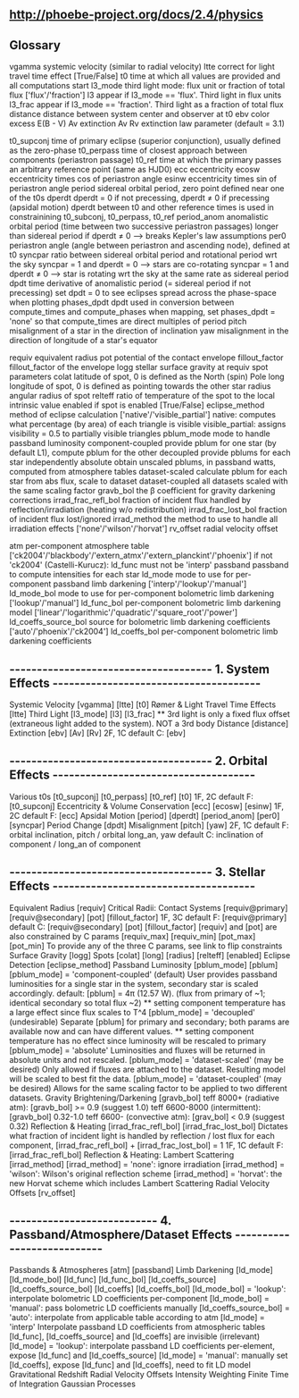 ##  http://phoebe-project.org/docs/2.4/physics

## Glossary
vgamma          systemic velocity (similar to radial velocity)
ltte            correct for light travel time effect [True/False]
t0              time at which all values are provided and all computations start
l3_mode         third light mode: flux unit or fraction of total flux ['flux'/'fraction']
    l3              appear if l3_mode == 'flux'. Third light in flux units
    l3_frac         appear if l3_mode == 'fraction'. Third light as a fraction of total flux
distance        distance between system center and observer at t0
ebv             color excess E(B - V)
Av              extinction Av
Rv              extinction law parameter (default = 3.1)

t0_supconj      time of primary eclipse (superior conjunction), usually defined as the zero-phase
t0_perpass      time of closest approach between components (periastron passage)
t0_ref          time at which the primary passes an arbitrary reference point (same as HJD0)
ecc             eccentricity
ecosw           eccentricity times cos of periastron angle
esinw           eccentricity times sin of periastron angle
period          sidereal orbital period, zero point defined near one of the t0s
dperdt          dperdt = 0 if not precessing, dperdt ≠ 0 if precessing (apsidal motion)
                dperdt between t0 and other reference times is used in constrainining t0_subconj, t0_perpass, t0_ref
period_anom     anomalistic orbital period (time between two successive periastron passages)
                longer than sidereal period if dperdt ≠ 0 --> breaks Kepler's law assumptions
per0            periastron angle (angle between periastron and ascending node), defined at t0
syncpar         ratio between sidereal orbital period and rotational period wrt the sky
                syncpar = 1 and dperdt = 0 --> stars are co-rotating
                syncpar = 1 and dperdt ≠ 0 --> star is rotating wrt the sky at the same rate as sidereal period
dpdt            time derivative of anomalistic period (= sidereal period if not precessing)
                set dpdt = 0 to see eclipses spread across the phase-space when plotting
phases_dpdt     dpdt used in conversion between compute_times and compute_phases
                when mapping, set phases_dpdt = 'none' so that compute_times are direct multiples of period
pitch           misalignment of a star in the direction of inclination
yaw             misalignment in the direction of longitude of a star's equator

requiv          equivalent radius
pot             potential of the contact envelope
fillout_factor  fillout_factor of the envelope
logg            stellar surface gravity at requiv
spot parameters
    colat           latitude of spot, 0 is defined as the North (spin) Pole
    long            longitude of spot, 0 is defined as pointing towards the other star
    radius          angular radius of spot
    relteff         ratio of temperature of the spot to the local intrinsic value
    enabled         if spot is enabled [True/False]
eclipse_method  method of eclipse calculation ['native'/'visible_partial']
                native: computes what percentage (by area) of each triangle is visible
                visible_partial: assigns visibility = 0.5 to partially visible triangles
pblum_mode      mode to handle passband luminosity
    component-coupled   provide pblum for one star (by default L1), compute pblum for the other
    decoupled           provide pblums for each star independently
    absolute            obtain unscaled pblums, in passband watts, computed from atmosphere tables
    dataset-scaled      calculate pblum for each star from abs flux, scale to dataset
    dataset-coupled     all datasets scaled with the same scaling factor
gravb_bol       the β coefficient for gravity darkening corrections
irrad_frac_refl_bol     fraction of incident flux handled by reflection/irradiation (heating w/o redistribution)
irrad_frac_lost_bol     fraction of incident flux lost/ignored
irrad_method    the method to use to handle all irradiation effects ['none'/'wilson'/'horvat']
rv_offset       radial velocity offset

atm             per-component atmosphere table ['ck2004'/'blackbody'/'extern_atmx'/'extern_planckint'/'phoenix']
                if not 'ck2004' (Castelli-Kurucz): ld_func must not be 'interp'
passband        passband to compute intensities for each star
ld_mode         mode to use for per-component passband limb darkening ['interp'/'lookup'/'manual']
ld_mode_bol     mode to use for per-component bolometric limb darkening ['lookup'/'manual']
ld_func_bol     per-component bolometric limb darkening model
                ['linear'/'logarithmic'/'quadratic'/'square_root'/'power']
ld_coeffs_source_bol    source for bolometric limb darkening coefficients ['auto'/'phoenix'/'ck2004']
ld_coeffs_bol   per-component bolometric limb darkening coefficients
## ------------------------------------- 1. System Effects --------------------------------------
Systemic Velocity [vgamma] [ltte] [t0]
    <!-- http://phoebe-project.org/docs/2.4/tutorials/vgamma -->
Rømer & Light Travel Time Effects [ltte]
    <!-- http://phoebe-project.org/docs/2.4/tutorials/ltte -->
Third Light [l3_mode] [l3] [l3_frac]
    <!-- http://phoebe-project.org/docs/2.4/tutorials/l3 -->
    ** 3rd light is only a fixed flux offset (extraneous light added to the system). NOT a 3rd body
Distance [distance]
    <!-- http://phoebe-project.org/docs/2.4/tutorials/distance -->
Extinction [ebv] [Av] [Rv]
    <!-- http://phoebe-project.org/docs/2.4/tutorials/ebv_Av_Rv -->
    2F, 1C
    default C: [ebv]

## ------------------------------------- 2. Orbital Effects -------------------------------------
Various t0s [t0_supconj] [t0_perpass] [t0_ref] [t0]
    <!-- http://phoebe-project.org/docs/2.4/tutorials/t0s -->
    1F, 2C
    default F: [t0_supconj]
Eccentricity & Volume Conservation [ecc] [ecosw] [esinw]
    <!-- http://phoebe-project.org/docs/2.4/tutorials/ecc -->
    1F, 2C
    default F: [ecc]
Apsidal Motion [period] [dperdt] [period_anom] [per0] [syncpar]
    <!-- http://phoebe-project.org/docs/2.4/tutorials/apsidal_motion -->
Period Change [dpdt]
    <!-- http://phoebe-project.org/docs/2.4/tutorials/dpdt -->
Misalignment [pitch] [yaw]
    <!-- http://phoebe-project.org/docs/2.4/tutorials/pitch_yaw -->
    2F, 1C
    default F: orbital inclination, pitch / orbital long_an, yaw
    default C: inclination of component / long_an of component

## ------------------------------------- 3. Stellar Effects -------------------------------------
Equivalent Radius [requiv]
    <!-- http://phoebe-project.org/docs/2.4/tutorials/requiv -->
Critical Radii: Contact Systems [requiv@primary] [requiv@secondary] [pot] [fillout_factor]
    <!-- http://phoebe-project.org/docs/2.4/tutorials/requiv_crit_contact -->
    1F, 3C
    default F: [requiv@primary]
    default C: [requiv@secondary] [pot] [fillout_factor]
    [requiv] and [pot] are also constrained by C params [requiv_max] [requiv_min] [pot_max] [pot_min]
    To provide any of the three C params, see link to flip constraints
Surface Gravity [logg]
    <!-- http://phoebe-project.org/docs/2.4/tutorials/logg -->
Spots [colat] [long] [radius] [relteff] [enabled]
    <!-- http://phoebe-project.org/docs/2.4/tutorials/spots -->
Eclipse Detection [eclipse_method]
    <!-- http://phoebe-project.org/docs/2.4/tutorials/eclipse -->
Passband Luminosity [pblum_mode] [pblum]
    <!-- http://phoebe-project.org/docs/2.4/tutorials/pblum -->
    [pblum_mode] = 'component-coupled' (default)
        User provides passband luminosities for a single star in the system, secondary star is scaled accordingly.
        default: [pblum] = 4π (12.57 W). (flux from primary of ~1; identical secondary so total flux ~2)
        ** setting component temperature has a large effect since flux scales to T^4
    [pblum_mode] = 'decoupled' (undesirable)
        Separate [pblum] for primary and secondary; both params are available now and can have different values.
        ** setting component temperature has no effect since luminosity will be rescaled to primary
    [pblum_mode] = 'absolute'
        Luminosities and fluxes will be returned in absolute units and not rescaled.
    [pblum_mode] = 'dataset-scaled' (may be desired)
        Only allowed if fluxes are attached to the dataset. Resulting model will be scaled to best fit the data.
    [pblum_mode] = 'dataset-coupled' (may be desired)
        Allows for the same scaling factor to be applied to two different datasets. 
Gravity Brightening/Darkening [gravb_bol]
    <!-- http://phoebe-project.org/docs/2.4/tutorials/gravb_bol -->
    teff 8000+ (radiative atm): [gravb_bol] >= 0.9 (suggest 1.0)
    teff 6600-8000 (intermittent): [gravb_bol] 0.32-1.0
    teff 6600- (convective atm): [grav_bol] < 0.9 (suggest 0.32)
Reflection & Heating [irrad_frac_refl_bol] [irrad_frac_lost_bol]
    <!-- http://phoebe-project.org/docs/2.4/tutorials/reflection_heating -->
    Dictates what fraction of incident light is handled by reflection / lost flux
    for each component, [irrad_frac_refl_bol] + [irrad_frac_lost_bol] = 1
    1F, 1C
    default F: [irrad_frac_refl_bol]
Reflection & Heating: Lambert Scattering [irrad_method]
    <!-- http://phoebe-project.org/docs/2.4/tutorials/irrad_method_horvat -->
    [irrad_method] = 'none': ignore irradiation
    [irrad_method] = 'wilson': Wilson's original reflection scheme
    [irrad_method] = 'horvat': the new Horvat scheme which includes Lambert Scattering
Radial Velocity Offsets [rv_offset]
    <!-- http://phoebe-project.org/docs/2.4/tutorials/rv_offset -->

## --------------------------- 4. Passband/Atmosphere/Dataset Effects ---------------------------
Passbands & Atmospheres [atm] [passband]
    <!-- http://phoebe-project.org/docs/2.4/tutorials/atm_passbands -->
Limb Darkening [ld_mode] [ld_mode_bol] [ld_func] [ld_func_bol] [ld_coeffs_source] [ld_coeffs_source_bol] [ld_coeffs] [ld_coeffs_bol]
    <!-- http://phoebe-project.org/docs/2.4/tutorials/limb_darkening -->
    [ld_mode_bol] = 'lookup': interpolate bolometric LD coefficients per-component
    [ld_mode_bol] = 'manual': pass bolometric LD coefficients manually
    [ld_coeffs_source_bol] = 'auto': interpolate from applicable table according to atm
    [ld_mode] = 'interp'
        Interpolate passband LD coefficients from atmospheric tables
        [ld_func], [ld_coeffs_source] and [ld_coeffs] are invisible (irrelevant)
    [ld_mode] = 'lookup': interpolate passband LD coefficients per-element, expose [ld_func] and [ld_coeffs_source]
    [ld_mode] = 'manual': manually set [ld_coeffs], expose [ld_func] and [ld_coeffs], need to fit LD model
Gravitational Redshift
Radial Velocity Offsets
Intensity Weighting
Finite Time of Integration
Gaussian Processes